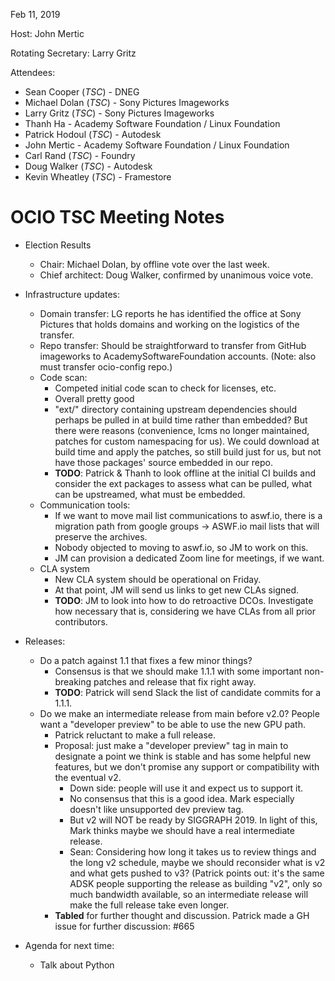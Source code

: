 <!-- SPDX-License-Identifier: CC-BY-4.0 -->
<!-- Copyright Contributors to the OpenColorIO Project. -->

Feb 11, 2019

Host: John Mertic

Rotating Secretary: Larry Gritz

Attendees:
  * Sean Cooper (_TSC_) - DNEG
  * Michael Dolan (_TSC_) - Sony Pictures Imageworks
  * Larry Gritz (_TSC_) - Sony Pictures Imageworks
  * Thanh Ha - Academy Software Foundation / Linux Foundation
  * Patrick Hodoul (_TSC_) - Autodesk
  * John Mertic - Academy Software Foundation / Linux Foundation
  * Carl Rand (_TSC_) - Foundry
  * Doug Walker (_TSC_) - Autodesk
  * Kevin Wheatley (_TSC_) - Framestore

# **OCIO TSC Meeting Notes**

* Election Results
    * Chair:  Michael Dolan, by offline vote over the last week.
    * Chief architect: Doug Walker, confirmed by unanimous voice vote.
* Infrastructure updates:
    * Domain transfer: LG reports he has identified the office at Sony Pictures that holds domains and working on the logistics of the transfer.
    * Repo transfer: Should be straightforward to transfer from GitHub imageworks to AcademySoftwareFoundation accounts. (Note: also must transfer ocio-config repo.)
    * Code scan:
        * Competed initial code scan to check for licenses, etc.
        * Overall pretty good
        * "ext/" directory containing upstream dependencies should perhaps be pulled in at build time rather than embedded? But there were reasons (convenience, lcms no longer maintained, patches for custom namespacing for us). We could download at build time and apply the patches, so still build just for us, but not have those packages' source embedded in our repo.
        * **TODO**: Patrick & Thanh to look offline at the initial CI builds and consider the ext packages to assess what can be pulled, what can be upstreamed, what must be embedded.
    * Communication tools:
        * If we want to move mail list communications to aswf.io, there is a migration path from google groups -> ASWF.io mail lists that will preserve the archives.
        * Nobody objected to moving to aswf.io, so JM to work on this.
        * JM can provision a dedicated Zoom line for meetings, if we want.
    * CLA system
        * New CLA system should be operational on Friday.
        * At that point, JM will send us links to get new CLAs signed.
        * **TODO**: JM to look into how to do retroactive DCOs. Investigate how necessary that is, considering we have CLAs from all prior contributors.

* Releases:
    * Do a patch against 1.1 that fixes a few minor things?
        * Consensus is that we should make 1.1.1 with some important non-breaking patches and release that fix right away.
        * **TODO**: Patrick will send Slack the list of candidate commits for a 1.1.1.
    * Do we make an intermediate release from main before v2.0? People want a "developer preview" to be able to use the new GPU path.
        * Patrick reluctant to make a full release.
        * Proposal: just make a "developer preview" tag in main to designate a point we think is stable and has some helpful new features, but we don't promise any support or compatibility with the eventual v2.
            * Down side: people will use it and expect us to support it.
            * No consensus that this is a good idea. Mark especially doesn't like unsupported dev preview tag.
            * But v2 will NOT be ready by SIGGRAPH 2019. In light of this, Mark thinks maybe we should have a real intermediate release.
            * Sean: Considering how long it takes us to review things and the long v2 schedule, maybe we should reconsider what is v2 and what gets pushed to v3? (Patrick points out: it's the same ADSK people supporting the release as building "v2", only so much bandwidth available, so an intermediate release will make the full release take even longer.
        * **Tabled** for further thought and discussion. Patrick made a GH issue for further discussion: #665

* Agenda for next time:
    * Talk about Python
